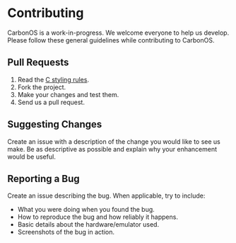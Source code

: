 # Contributing
CarbonOS is a work-in-progress. We welcome everyone to help us develop. Please follow these general guidelines while contributing to CarbonOS.

## Pull Requests
1. Read the [C styling rules](https://github.com/DavidAylaian/CarbonOS/wiki/C-Styling-Rules).
2. Fork the project.
3. Make your changes and test them.
4. Send us a pull request.

## Suggesting Changes
Create an issue with a description of the change you would like to see us make. Be as descriptive as possible and explain why your enhancement would be useful.

## Reporting a Bug
Create an issue describing the bug. When applicable, try to include:
- What you were doing when you found the bug.
- How to reproduce the bug and how reliably it happens.
- Basic details about the hardware/emulator used.
- Screenshots of the bug in action.
